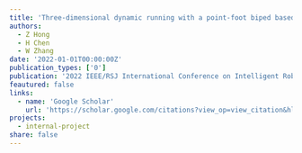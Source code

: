 ```yaml
---
title: 'Three-dimensional dynamic running with a point-foot biped based on differentially flat slip'
authors:
  - Z Hong
  - H Chen
  - W Zhang
date: '2022-01-01T00:00:00Z'
publication_types: ['0']
publication: '2022 IEEE/RSJ International Conference on Intelligent Robots and Systems …, 2022'
feautured: false
links:
  - name: 'Google Scholar'
    url: 'https://scholar.google.com/citations?view_op=view_citation&hl=en&user=sFTLO0EAAAAJ&cstart=20&pagesize=80&citation_for_view=sFTLO0EAAAAJ:eMMeJKvmdy0C'
projects:
  - internal-project
share: false
---
```

